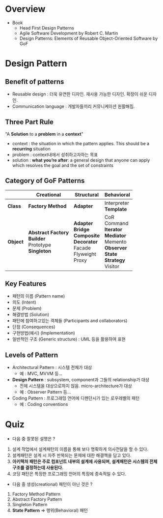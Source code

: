 Overview
====

- Book
  - Head First Design Patterns
  - Agile Software Development by Robert C. Martin
  - Design Patterns: Elements of Reusable Object-Oriented Software by GoF



# Design Pattern

## Benefit of patterns

- Reusable design : 더욱 유연한 디자인. 재사용 가능한 디자인. 확장이 쉬운 디자인.
- Communication language : 개발자들끼리 커뮤니케이션 원활해짐.



## Three Part Rule

"A **Solution** to a **problem** in a **context**"

- context : the situation in which the pattern applies. This should be a **recurring** situation
- problem : context내에서 성취하고자하는 목표
- solution : **what you’re after**: a general design that anyone can apply which resolves the goal and the set of constraints



## Category of GoF Patterns

|            | Creational                                                   | Structural                                                   | Behavioral                                                   |
| ---------- | ------------------------------------------------------------ | ------------------------------------------------------------ | ------------------------------------------------------------ |
| **Class**  | **Factory Method**                                           | **Adapter**                                                  | Interpreter<br />**Template**                                |
| **Object** | **Abstract Factory**<br />**Builder**<br />Prototype<br />**Singleton** | **Adapter**<br />**Bridge**<br />**Composite**<br />**Decorator**<br />Facade<br />Flyweight<br />Proxy | CoR<br />Command<br />**Iterator**<br />**Mediator**<br />Memento<br />**Observer**<br />**State**<br />**Strategy**<br />Visitor |



## Key Features

- 패턴의 이름 (Pattern name)
- 의도 (Intent)
- 문제 (Problem)
- 해결방법 (Solution)
- 패턴에 참여하고있는 객체들 (Participants and collaborators)
- 단점 (Consequences)
- 구현방법(예시) (Implementation)
- 일반적인 구조 (Generic structure) : UML 등을 활용하여 표현



## Levels of Pattern

- Architectural Pattern : 시스템 전체가 대상 
  - 예 : MVC, MVVM 등...
- **Design Pattern** : subsystem, component과 그들의 relationship가 대상
  - 전체 시스템을 대상으로하지 않음. micro-architecture가 대상
  - 예 : Observer Pattern 등...
- Coding Pattern : 프로그래밍 언어에 디펜던시가 있는 로우레벨의 패턴
  - 예 : Coding conventions



# Quiz

- 다음 중 잘못된 설명은 ?

1. 설계 작업에서 설계패턴의 이름을 통해 보다 명확하게 의사전달을 할 수 있다.
2. 설계패턴은 설계 시 자주 반복되는 문제에 대한 해결책을 담고 있다.
3. **아키텍처 패턴은 주로 컴포넌트 내부의 설계에 사용되며, 설계패턴은 시스템의 전체 구조를 결정하는데 사용된다.**
4. 코딩 패턴은 특정한 프로그래밍 언어의 특징에 종속적일 수 있다.



- 다음 중 생성(creational) 패턴이 아닌 것은 ?

1. Factory Method Pattern
2. Abstract Factory Pattern
3. Singleton Pattern
4. **State Pattern** => 행위(Behavioral) 패턴
